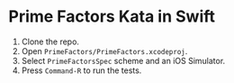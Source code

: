 Prime Factors Kata in Swift
===================
1. Clone the repo.
2. Open `PrimeFactors/PrimeFactors.xcodeproj`.
3. Select `PrimeFactorsSpec` scheme and an iOS Simulator.
3. Press `Command-R` to run the tests.
